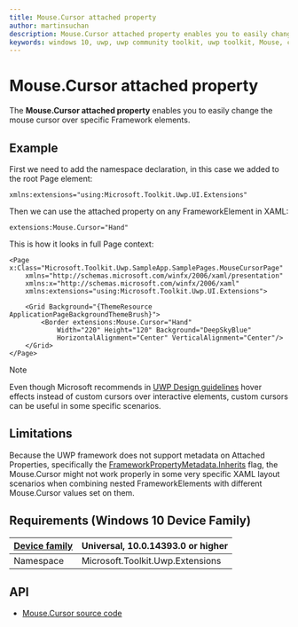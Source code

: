 ```yaml
---
title: Mouse.Cursor attached property
author: martinsuchan
description: Mouse.Cursor attached property enables you to easily change the mouse cursor over specific Framework elements.
keywords: windows 10, uwp, uwp community toolkit, uwp toolkit, Mouse, cursor, extensions
---
```


# Mouse.Cursor attached property

The **Mouse.Cursor attached property** enables you to easily change the mouse cursor over specific Framework elements.

## Example

First we need to add the namespace declaration, in this case we added to the root Page element:

```xaml
xmlns:extensions="using:Microsoft.Toolkit.Uwp.UI.Extensions"
```

Then we can use the attached property on any FrameworkElement in XAML:

```xaml
extensions:Mouse.Cursor="Hand"
```

This is how it looks in full Page context:

```xaml
<Page x:Class="Microsoft.Toolkit.Uwp.SampleApp.SamplePages.MouseCursorPage"
    xmlns="http://schemas.microsoft.com/winfx/2006/xaml/presentation"
    xmlns:x="http://schemas.microsoft.com/winfx/2006/xaml"    
    xmlns:extensions="using:Microsoft.Toolkit.Uwp.UI.Extensions">

    <Grid Background="{ThemeResource ApplicationPageBackgroundThemeBrush}">
        <Border extensions:Mouse.Cursor="Hand"
	        Width="220" Height="120" Background="DeepSkyBlue"
	        HorizontalAlignment="Center" VerticalAlignment="Center"/>
    </Grid>
</Page>
```

> [!NOTE]
Even though Microsoft recommends in [UWP Design guidelines](https://docs.microsoft.com/en-us/windows/uwp/input-and-devices/mouse-interactions#cursors) hover effects instead of custom cursors over interactive elements, custom cursors can be useful in some specific scenarios.

## Limitations

Because the UWP framework does not support metadata on Attached Properties, specifically the [FrameworkPropertyMetadata.Inherits](https://msdn.microsoft.com/en-us/library/ms557301%28v=vs.110%29.aspx) flag, the Mouse.Cursor might not work properly in some very specific XAML layout scenarios when combining nested FrameworkElements with different Mouse.Cursor values set on them.

## Requirements (Windows 10 Device Family)

| [Device family](http://go.microsoft.com/fwlink/p/?LinkID=526370) | Universal, 10.0.14393.0 or higher |
| --- | --- |
| Namespace | Microsoft.Toolkit.Uwp.Extensions |

## API

* [Mouse.Cursor source code](https://github.com/Microsoft/UWPCommunityToolkit/blob/master/Microsoft.Toolkit.Uwp.UI/Extensions/Mouse)

